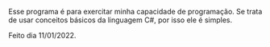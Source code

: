 Esse programa é para exercitar minha capacidade de programação.
Se trata de usar conceitos básicos da linguagem C#, por isso ele é simples.

Feito dia 11/01/2022.
